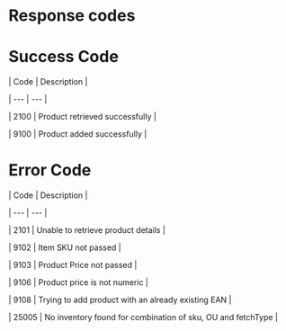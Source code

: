 # Response codes

# Success Code

| Code | Description |

| --- | --- |

| 2100 | Product retrieved successfully |

| 9100 | Product added successfully |



# Error Code

| Code | Description |

| --- | --- |

| 2101 | Unable to retrieve product details |

| 9102 | Item SKU not passed |

| 9103 | Product Price not passed |

| 9106 | Product price is not numeric |

| 9108 | Trying to add product with an already existing EAN |

| 25005 | No inventory found for combination of sku, OU and fetchType |

